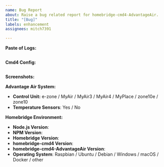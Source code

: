 ```yaml
---
name: Bug Report
about: Raise a bug related report for homebridge-cmd4-AdvantageAir.
title: "[Bug]"
labels: enhancement
assignees: mitch7391

---
```


<!-- If using hastebin/pastebin or other text sharing website please make the lifespan long-->
<!-- Remove any sensitive information, passwords, etc. -->

**Paste of Logs:**
```

```

**Cmd4 Config:**
<!-- Paste relevant output between the two ``` lines below -->
<!-- Remove any sensitive information, passwords, etc. -->

```json


```

**Screenshots:**
<!-- If applicable, add screenshots to help explain your problem. -->

**Advantage Air System:**

* **Control Unit:** e-zone / MyAir / MyAir3 / MyAir4 / MyPlace / zone10e / zone10
* **Temperature Sensors**: Yes / No

**Homebridge Environment:**

* **Node.js Version**: <!-- node -v -->
* **NPM Version**: <!-- npm -v -->
* **Homebridge Version**: <!-- homebridge -V -->
* **homebridge-cmd4 Version**: <!-- Check on homebridge-config-ui-x -->
* **homebridge-cmd4-AdvantageAir Version**: <!-- Check on homebridge-config-ui-x -->
* **Operating System**: Raspbian / Ubuntu / Debian / Windows / macOS / Docker / other

<!-- Click the "Preview" tab before you submit to ensure the formatting is correct. -->

